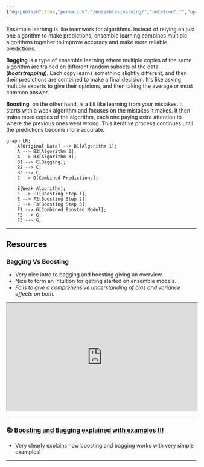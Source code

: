 ```yaml
---
{"dg-publish":true,"permalink":"/ensemble-learning/","noteIcon":"","updated":"2024-05-22T13:56:29.048+05:30"}
---
```



Ensemble learning is like teamwork for algorithms. Instead of relying on just one algorithm to make predictions, ensemble learning combines multiple algorithms together to improve accuracy and make more reliable predictions.

**Bagging** is a type of ensemble learning where multiple copies of the same algorithm are trained on different random subsets of the data (***bootstrapping***). Each copy learns something slightly different, and then their predictions are combined to make a final decision. It's like asking multiple experts to give their opinions, and then taking the average or most common answer.

**Boosting**, on the other hand, is a bit like learning from your mistakes. It starts with a weak algorithm and focuses on the mistakes it makes. It then trains more copies of the algorithm, each one paying extra attention to where the previous ones went wrong. This iterative process continues until the predictions become more accurate.

```mermaid
graph LR;
    A[Original Data] --> B1[Algorithm 1];
    A --> B2[Algorithm 2];
    A --> B3[Algorithm 3];
    B1 --> C[Bagging];
    B2 --> C;
    B3 --> C;
    C --> D[Combined Predictions];

    E[Weak Algorithm];
    E --> F1[Boosting Step 1];
    E --> F2[Boosting Step 2];
    E --> F3[Boosting Step 3];
    F1 --> G[Combined Boosted Model];
    F2 --> G;
    F3 --> G;

```

---

## Resources

### Bagging Vs Boosting

- Very nice intro to bagging and boosting giving an overview.
- Nice to form an intuition for getting started on ensemble models.
- *Fails to give a comprehensive understanding of bias and variance effects on both.*


<iframe title="Bagging vs Boosting - Ensemble Learning In Machine Learning Explained" src="https://www.youtube.com/embed/tjy0yL1rRRU?feature=oembed" height="113" width="200" allowfullscreen="" allow="fullscreen" style="aspect-ratio: 1.76991 / 1; width: 100%; height: auto;"></iframe>

---

### 📚 [Boosting and Bagging explained with examples !!!](https://medium.com/swlh/boosting-and-bagging-explained-with-examples-5353a36eb78d)

- Very clearly explains how boosting and bagging works with very simple examples!

---
